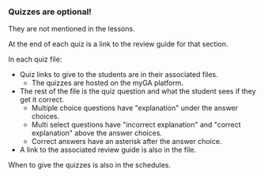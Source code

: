 ### Quizzes are optional!

They are not mentioned in the lessons.

At the end of each quiz is a link to the review guide for that section.

In each quiz file:
- Quiz links to give to the students are in their associated files.
  - The quizzes are hosted on the myGA platform.
- The rest of the file is the quiz question and what the student sees if they get it correct.
  - Multiple choice questions have "explanation" under the answer choices.
  - Multi select questions have "incorrect explanation" and "correct explanation" above the answer choices.
  - Correct answers have an asterisk after the answer choice.
- A link to the associated review guide is also in the file.

When to give the quizzes is also in the schedules.
